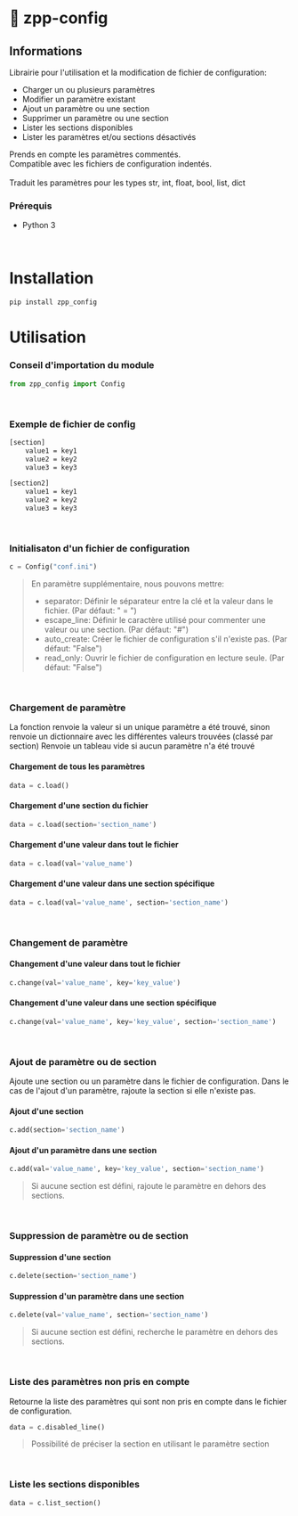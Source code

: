 # :wrench: zpp-config
## Informations
Librairie pour l'utilisation et la modification de fichier de configuration:<br>
- Charger un ou plusieurs paramètres
- Modifier un paramètre existant
- Ajout un paramètre ou une section
- Supprimer un paramètre ou une section
- Lister les sections disponibles
- Lister les paramètres et/ou sections désactivés

Prends en compte les paramètres commentés.<br>
Compatible avec les fichiers de configuration indentés.<br><br>
Traduit les paramètres pour les types str, int, float, bool, list, dict

### Prérequis
- Python 3
<br>

# Installation
```console
pip install zpp_config
```

# Utilisation
### Conseil d'importation du module
```python
from zpp_config import Config
```

<br>

### Exemple de fichier de config
```xml
[section]
	value1 = key1
	value2 = key2
	value3 = key3

[section2]
	value1 = key1
	value2 = key2
	value3 = key3
```

<br>

### Initialisaton d'un fichier de configuration
```python
c = Config("conf.ini")
```
>En paramètre supplémentaire, nous pouvons mettre:<br/>
>- separator: Définir le séparateur entre la clé et la valeur dans le fichier. (Par défaut: " = ") 
>- escape_line: Définir le caractère utilisé pour commenter une valeur ou une section. (Par défaut: "#")
>- auto_create: Créer le fichier de configuration s'il n'existe pas. (Par défaut: "False")
>- read_only: Ouvrir le fichier de configuration en lecture seule. (Par défaut: "False")

<br>

### Chargement de paramètre

La fonction renvoie la valeur si un unique paramètre a été trouvé, sinon renvoie un dictionnaire avec les différentes valeurs trouvées (classé par section)
Renvoie un tableau vide si aucun paramètre n'a été trouvé

#### Chargement de tous les paramètres
```python
data = c.load()
```
#### Chargement d'une section du fichier
```python
data = c.load(section='section_name')
```
#### Chargement d'une valeur dans tout le fichier
```python
data = c.load(val='value_name')
```
#### Chargement d'une valeur dans une section spécifique
```python
data = c.load(val='value_name', section='section_name')
```

<br>

### Changement de paramètre
#### Changement d'une valeur dans tout le fichier
```python
c.change(val='value_name', key='key_value')
```

#### Changement d'une valeur dans une section spécifique
```python
c.change(val='value_name', key='key_value', section='section_name')
```

<br>

### Ajout de paramètre ou de section

Ajoute une section ou un paramètre dans le fichier de configuration.
Dans le cas de l'ajout d'un paramètre, rajoute la section si elle n'existe pas.

#### Ajout d'une section
```python
c.add(section='section_name')
```

#### Ajout d'un paramètre dans une section
```python
c.add(val='value_name', key='key_value', section='section_name')
```
> Si aucune section est défini, rajoute le paramètre en dehors des sections.

<br>

### Suppression de paramètre ou de section

#### Suppression d'une section
```python
c.delete(section='section_name')
```

#### Suppression d'un paramètre dans une section
```python
c.delete(val='value_name', section='section_name')
```
> Si aucune section est défini, recherche le paramètre en dehors des sections.

<br>

### Liste des paramètres non pris en compte

Retourne la liste des paramètres qui sont non pris en compte dans le fichier de configuration.

```python
data = c.disabled_line()
```
> Possibilité de préciser la section en utilisant le paramètre section

<br>

### Liste les sections disponibles
```python
data = c.list_section()
```